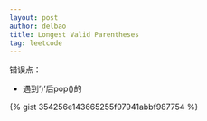 ```yaml
---
layout: post
author: delbao
title: Longest Valid Parentheses 
tag: leetcode
---
```


错误点：
 
- 遇到’)’后pop()的

{% gist 354256e143665255f97941abbf987754 %}
